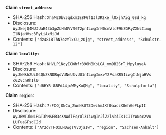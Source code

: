 __Claim `street_address`:__

 * SHA-256 Hash: `XhaM20bv5qdxmIE8FGf1Jl3R2xe_lOxjh7ig_0Sd_kg`
 * Disclosure:\
`WyJkejQ4MUJUaE43b3pZbHhDVV96T2pnIiwgInN0cmVldF9hZGRyZXNzIiwg`\
`IlNjaHVsc3RyLiAxMiJd`
 * Contents:
`["dz481BThN7ozYlxCU_zOjg", "street_address", "Schulstr. 12"]`


__Claim `locality`:__

 * SHA-256 Hash: `NHVLP1NoyICWhfr890M8KbLCA_mm9B2SrT_MpyluyeA`
 * Disclosure:\
`WyJkNkhZUi04QkZkNDRqdVdNeUtvUU1nIiwgImxvY2FsaXR5IiwgIlNjaHVs`\
`cGZvcnRhIl0`
 * Contents:
`["d6HYR-8BFd44juWMyKoQMg", "locality", "Schulpforta"]`


__Claim `region`:__

 * SHA-256 Hash: `7rFDQjONCu_2unNkUT3DwzhmJXf0aaczX0ehGePLpII`
 * Disclosure:\
`WyJBWTJkN1RGT3hMSER3cXNWdlFqYUl3IiwgInJlZ2lvbiIsICJTYWNoc2Vu`\
`LUFuaGFsdCJd`
 * Contents:
`["AY2d7TFOxLHDwqsVvQjaIw", "region", "Sachsen-Anhalt"]`